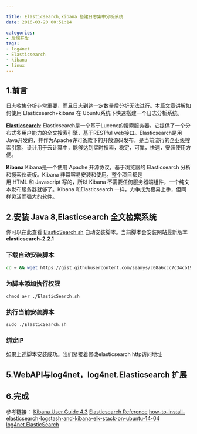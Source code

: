 ```yaml
---

title: Elasticsearch,kibana 搭建日志集中分析系统
date: 2016-03-20 00:51:14

categories: 
- 后端开发
tags:
- log4net
- Elasticsearch
- kibana
- linux
---
```




## 1.前言
日志收集分析非常重要，而且日志到达一定数量后分析无法进行。本篇文章讲解如何使用 Elasticsearch+kibana 在 Ubuntu系统下快速搭建一个日志分析系统。

**[Elasticsearch](http://baike.baidu.com/view/8005387.htm)**:
Elasticsearch是一个基于Lucene的搜索服务器。它提供了一个分布式多用户能力的全文搜索引擎，基于RESTful web接口。Elasticsearch是用Java开发的，并作为Apache许可条款下的开放源码发布，是当前流行的企业级搜索引擎。设计用于云计算中，能够达到实时搜索，稳定，可靠，快速，安装使用方便。

**Kibana**
Kibana是一个使用 Apache 开源协议，基于浏览器的 Elasticsearch 分析和搜索仪表板。Kibana 非常容易安装和使用。整个项目都是用 HTML 和 Javascript 写的，所以 Kibana 不需要任何服务器端组件，一个纯文本发布服务器就够了。Kibana 和Elasticsearch 一样，力争成为极易上手，但同样灵活而强大的软件。


## 2.安装 Java 8,Elasticsearch 全文检索系统

你可以在此查看 [ElasticSearch.sh](https://gist.github.com/seamys/c08a6ccc7c34cb19cf05) 自动安装脚本。当前脚本会安装网站最新版本 **elasticsearch-2.2.1**

### 下载自动安装脚本
``` sh
cd ~ && wget https://gist.githubusercontent.com/seamys/c08a6ccc7c34cb19cf05/raw/f12379cf54438630decf776089f76fb62aff9282/ElasticSearch.sh
```
### 为脚本添加执行权限

```
chmod a+r ./ElasticSearch.sh
```

### 执行当前安装脚本
```
sudo ./ElasticSearch.sh

```
### 绑定IP
如果上述脚本安装成功。我们紧接着修改elasticsearch http访问地址 

## 5.WebAPI与log4net，log4net.Elasticsearch 扩展

## 6.完成
参考链接：
[Kibana User Guide 4.3](https://www.elastic.co/products/kibana)
[Elasticsearch Reference](https://www.elastic.co/guide/en/elasticsearch/reference/current/index.html)
[how-to-install-elasticsearch-logstash-and-kibana-elk-stack-on-ubuntu-14-04](https://www.digitalocean.com/community/tutorials/how-to-install-elasticsearch-logstash-and-kibana-elk-stack-on-ubuntu-14-04)
[log4net.ElasticSearch](http://jptoto.github.io/log4net.ElasticSearch/)